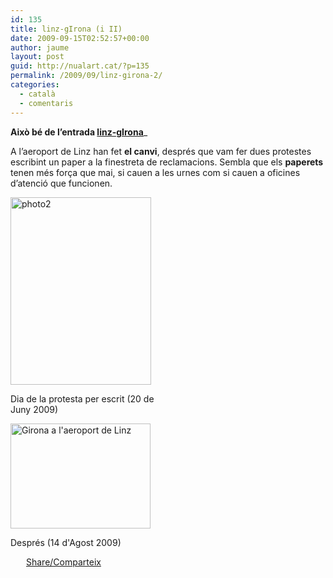 ```yaml
---
id: 135
title: linz-gIrona (i II)
date: 2009-09-15T02:52:57+00:00
author: jaume
layout: post
guid: http://nualart.cat/?p=135
permalink: /2009/09/linz-girona-2/
categories:
  - català
  - comentaris
---
```

**Això bé de l&#8217;entrada <a href="http://nualart.cat/2009/07/linz-girona/" onclick="_gaq.push(['_trackEvent', 'outbound-article', 'http://nualart.cat/2009/07/linz-girona/', 'linz-gIrona']);" >linz-gIrona</a>**_</p> 

A l&#8217;aeroport de Linz han fet **el canvi**, després que vam fer dues protestes escribint un paper a la finestreta de reclamacions. Sembla que els **paperets** tenen més força que mai, si cauen a les urnes com si cauen a oficines d&#8217;atenció que funcionen.

<div id="attachment_62" style="width: 235px" class="wp-caption alignleft">
  <img class="size-medium wp-image-62" title="photo2" src="http://nualart.cat/wp-content/uploads/2009/07/photo2-225x300.jpg" alt="photo2" width="225" height="300" srcset="http://nualart.cat/wp-content/uploads/2009/07/photo2-225x300.jpg 225w, http://nualart.cat/wp-content/uploads/2009/07/photo2.jpg 600w" sizes="(max-width: 225px) 100vw, 225px" />
  
  <p class="wp-caption-text">
    Dia de la protesta per escrit (20 de Juny 2009)
  </p>
</div>

<div id="attachment_136" style="width: 234px" class="wp-caption alignright">
  <img class="size-full wp-image-136" title="Girona a l'aeroport de Linz" src="http://nualart.cat/wp-content/uploads/2009/09/Imagen0008.jpg" alt="Girona a l'aeroport de Linz" width="224" height="168" />
  
  <p class="wp-caption-text">
    Després (14 d'Agost 2009)
  </p>
</div>

<div style="clear:both;">
</div>

<div class="addtoany_share_save_container addtoany_content_bottom">
  <div class="a2a_kit a2a_kit_size_32 addtoany_list a2a_target" id="wpa2a_16">
    <a href="https://www.addtoany.com/share" onclick="_gaq.push(['_trackEvent', 'outbound-article', 'https://www.addtoany.com/share', 'Share/Comparteix']);" class="a2a_dd addtoany_share_save"  style="background:url(http://nualart.cat/wp-content/plugins/add-to-any/share_16_16.png) no-repeat scroll 4px 0px;padding:0 0 0 25px;display:inline-block;height:16px;vertical-align:middle"><span>Share/Comparteix</span></a>
  </div>
</div>